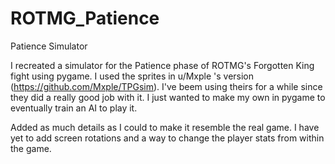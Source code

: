 # ROTMG_Patience
Patience Simulator

I recreated a simulator for the Patience phase of ROTMG's Forgotten King fight using pygame. I used the sprites in u/Mxple 's version (https://github.com/Mxple/TPGsim). I've beem using theirs for a
while since they did a really good job with it. I just wanted to make my own in pygame to eventually train an AI to play it.

Added as much details as I could to make it resemble the real game. I have yet to add screen rotations and a way to change the player stats from within the game.
